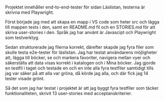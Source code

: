 Projektet innehåller end-to-end-tester för sidan Läslistan, testerna är skrivna med Playwright.

Först började jag med att skapa en mapp i VS code som heter src och lägga till mappen tests i den, samt en README.md fil och en STORIES.md för att skriva user-stories i den. Språk jag har använt är Javascipt och Playwright som testverktyg. 

Sedan strukturerade jag filerna korrekt, därefter skapde jag fyra filer som skulle testa e2e-tester för läslistan.
Jag har testat användarens möjligheter att, lägga till böcker, se och markera favoriter, navigera mellan vyer och säkerställa att data visas korrekt i katalogen och i Mina böcker. Jag gjorde en testfil i taget och testade en och en inte alla fyra testfiler samtidigt tills jag var säker på att alla var gröna, då körde jag alla, och där fick jag 14 tester visade grönt.

Så det som jag har testat i projektet är att jag byggt fyra testfiler som täcker funktionaliteten, skrivit 13 user-stories med acceptanskriterier.